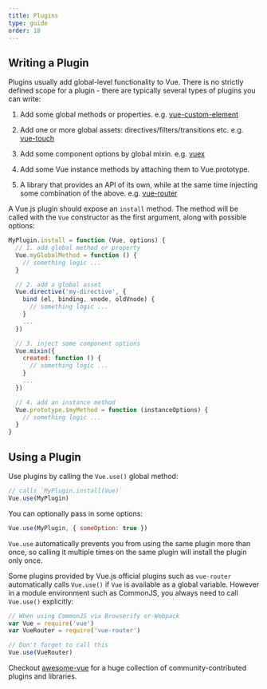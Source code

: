 ```yaml
---
title: Plugins
type: guide
order: 18
---
```


## Writing a Plugin

Plugins usually add global-level functionality to Vue. There is no strictly defined scope for a plugin - there are typically several types of plugins you can write:

1. Add some global methods or properties. e.g. [vue-custom-element](https://github.com/karol-f/vue-custom-element)

2. Add one or more global assets: directives/filters/transitions etc. e.g. [vue-touch](https://github.com/vuejs/vue-touch)

3. Add some component options by global mixin. e.g. [vuex](https://github.com/vuejs/vuex)

4. Add some Vue instance methods by attaching them to Vue.prototype.

5. A library that provides an API of its own, while at the same time injecting some combination of the above. e.g. [vue-router](https://github.com/vuejs/vue-router)

A Vue.js plugin should expose an `install` method. The method will be called with the `Vue` constructor as the first argument, along with possible options:

``` js
MyPlugin.install = function (Vue, options) {
  // 1. add global method or property
  Vue.myGlobalMethod = function () {
    // something logic ...
  }

  // 2. add a global asset
  Vue.directive('my-directive', {
    bind (el, binding, vnode, oldVnode) {
      // something logic ...
    }
    ...
  })

  // 3. inject some component options
  Vue.mixin({
    created: function () {
      // something logic ...
    }
    ...
  })

  // 4. add an instance method
  Vue.prototype.$myMethod = function (instanceOptions) {
    // something logic ...
  }
}
```

## Using a Plugin

Use plugins by calling the `Vue.use()` global method:

``` js
// calls `MyPlugin.install(Vue)`
Vue.use(MyPlugin)
```

You can optionally pass in some options:

``` js
Vue.use(MyPlugin, { someOption: true })
```

`Vue.use` automatically prevents you from using the same plugin more than once, so calling it multiple times on the same plugin will install the plugin only once.

Some plugins provided by Vue.js official plugins such as `vue-router` automatically calls `Vue.use()` if `Vue` is available as a global variable. However in a module environment such as CommonJS, you always need to call `Vue.use()` explicitly:

``` js
// When using CommonJS via Browserify or Webpack
var Vue = require('vue')
var VueRouter = require('vue-router')

// Don't forget to call this
Vue.use(VueRouter)
```

Checkout [awesome-vue](https://github.com/vuejs/awesome-vue#components--libraries) for a huge collection of community-contributed plugins and libraries.
